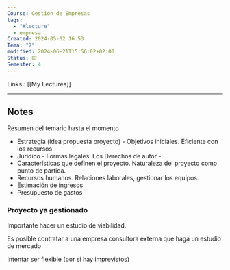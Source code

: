 ```yaml
---
Course: Gestión de Empresas
tags:
  - "#lecture"
  - empresa
Created: 2024-05-02 16:53
Tema: "7"
modified: 2024-06-21T15:56:02+02:00
Status: 🟨
Semester: 4
---
```

Links:: [[My Lectures]]
___

## Notes

Resumen del temario hasta el momento
- Estrategia (idea propuesta proyecto) - Objetivos iniciales. Eficiente con los recursos
- Jurídico - Formas legales. Los Derechos de autor - 
- Características que definen el proyecto. Naturaleza del proyecto como punto de partida.
- Recursos humanos. Relaciones laborales, gestionar los equipos. 
- Estimación de ingresos
- Presupuesto de gastos

### Proyecto ya gestionado

Importante hacer un estudio de viabilidad.

Es posible contratar a una empresa consultora externa que haga un estudio de mercado

Intentar ser flexible (por si hay imprevistos)

